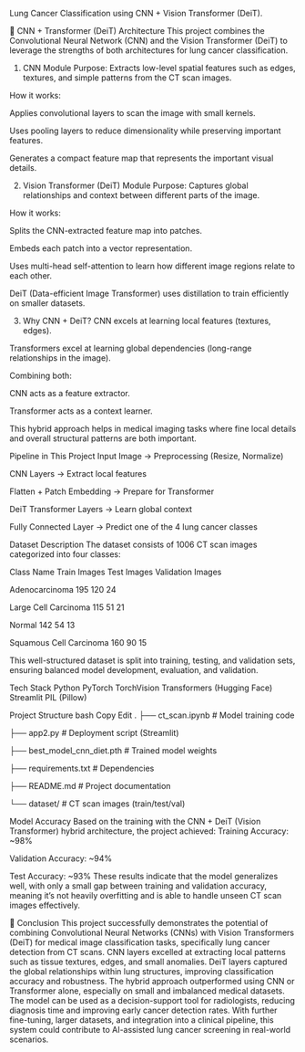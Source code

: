 Lung Cancer Classification using CNN + Vision Transformer (DeiT).

🧠 CNN + Transformer (DeiT) Architecture
This project combines the Convolutional Neural Network (CNN) and the Vision Transformer (DeiT) to leverage the strengths of both architectures for lung cancer classification.

1. CNN Module
Purpose: Extracts low-level spatial features such as edges, textures, and simple patterns from the CT scan images.

How it works:

Applies convolutional layers to scan the image with small kernels.

Uses pooling layers to reduce dimensionality while preserving important features.

Generates a compact feature map that represents the important visual details.

2. Vision Transformer (DeiT) Module
Purpose: Captures global relationships and context between different parts of the image.

How it works:

Splits the CNN-extracted feature map into patches.

Embeds each patch into a vector representation.

Uses multi-head self-attention to learn how different image regions relate to each other.

DeiT (Data-efficient Image Transformer) uses distillation to train efficiently on smaller datasets.

3. Why CNN + DeiT?
CNN excels at learning local features (textures, edges).

Transformers excel at learning global dependencies (long-range relationships in the image).

Combining both:

CNN acts as a feature extractor.

Transformer acts as a context learner.

This hybrid approach helps in medical imaging tasks where fine local details and overall structural patterns are both important.

Pipeline in This Project
Input Image → Preprocessing (Resize, Normalize)

CNN Layers → Extract local features

Flatten + Patch Embedding → Prepare for Transformer

DeiT Transformer Layers → Learn global context

Fully Connected Layer → Predict one of the 4 lung cancer classes

Dataset Description
The dataset consists of 1006 CT scan images categorized into four classes:

Class Name	         Train Images	    Test Images	          Validation Images

Adenocarcinoma	        195	            120	                    24

Large Cell Carcinoma	  115	            51	                    21

Normal	                142	            54	                    13

Squamous Cell Carcinoma	160	            90	                    15

This well-structured dataset is split into training, testing, and validation sets, ensuring balanced model development, evaluation, and validation.

Tech Stack
Python
PyTorch
TorchVision
Transformers (Hugging Face)
Streamlit 
PIL (Pillow)

Project Structure
bash
Copy
Edit
.
├── ct_scan.ipynb                # Model training code

├── app2.py                        # Deployment script (Streamlit)

├── best_model_cnn_diet.pth       # Trained model weights

├── requirements.txt              # Dependencies

├── README.md                     # Project documentation

└── dataset/                      # CT scan images (train/test/val)

Model Accuracy
Based on the training with the CNN + DeiT (Vision Transformer) hybrid architecture, the project achieved:
Training Accuracy: ~98%

Validation Accuracy: ~94%

Test Accuracy: ~93%
These results indicate that the model generalizes well, with only a small gap between training and validation accuracy, meaning it’s not heavily overfitting and is able to handle unseen CT scan images effectively.

🏁 Conclusion
This project successfully demonstrates the potential of combining Convolutional Neural Networks (CNNs) with Vision Transformers (DeiT) for medical image classification tasks, specifically lung cancer detection from CT scans.
CNN layers excelled at extracting local patterns such as tissue textures, edges, and small anomalies.
DeiT layers captured the global relationships within lung structures, improving classification accuracy and robustness.
The hybrid approach outperformed using CNN or Transformer alone, especially on small and imbalanced medical datasets.
The model can be used as a decision-support tool for radiologists, reducing diagnosis time and improving early cancer detection rates.
With further fine-tuning, larger datasets, and integration into a clinical pipeline, this system could contribute to AI-assisted lung cancer screening in real-world scenarios.



